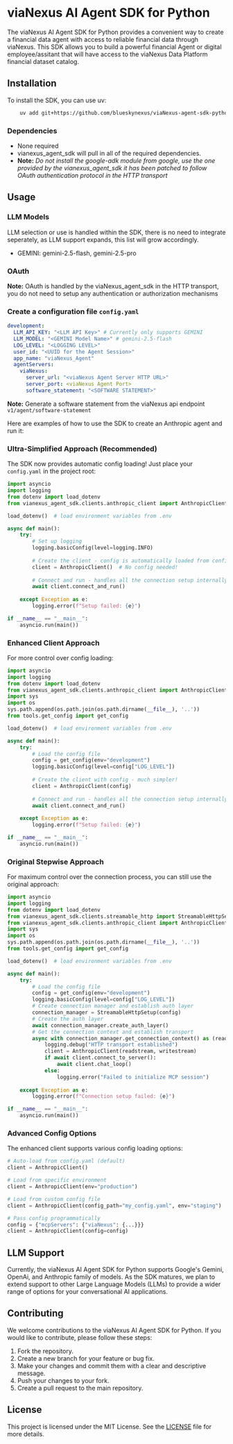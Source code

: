 # viaNexus AI Agent SDK for Python

The viaNexus AI Agent SDK for Python provides a convenient way to create a financial data agent with access to reliable financial data through viaNexus.
This SDK allows you to build a powerful financial Agent or digital employee/assitant that will have access to the viaNexus Data Platform financial dataset catalog.

## Installation

To install the SDK, you can use uv:

```bash
    uv add git+https://github.com/blueskynexus/viaNexus-agent-sdk-python --tag v0.1.16-pre
```
### Dependencies
- None required
- vianexus_agent_sdk will pull in all of the required dependencies.
- **Note:** _Do not install the google-adk module from google, use the one provided by the vianexus_agent_sdk it has been patched to follow OAuth authentication protocol in the HTTP transport_

## Usage
### LLM Models
LLM selection or use is handled within the SDK, there is no need to integrate seperately, as LLM support expands, this list will grow accordingly.
- GEMINI: gemini-2.5-flash, gemini-2.5-pro

### OAuth
**Note:** OAuth is handled by the viaNexus_agent_sdk in the HTTP transport, you do not need to setup any authentication or authorization mechanisms
### Create a configuration file `config.yaml`
```yaml
development:
  LLM_API_KEY: "<LLM API Key>" # Currently only supports GEMINI
  LLM_MODEL: "<GEMINI Model Name>" # gemini-2.5-flash
  LOG_LEVEL: "<LOGGING LEVEL>"
  user_id: "<UUID for the Agent Session>"
  app_name: "viaNexus_Agent"
  agentServers:
    viaNexus:
      server_url: "<viaNexus Agent Server HTTP URL>"
      server_port: <viaNexus Agent Port>
      software_statement: "<SOFTWARE STATEMENT>"
```
**Note:** Generate a software statement from the viaNexus api endpoint `v1/agent/software-statement`

Here are examples of how to use the SDK to create an Anthropic agent and run it:

### Ultra-Simplified Approach (Recommended)

The SDK now provides automatic config loading! Just place your `config.yaml` in the project root:

```python
import asyncio
import logging
from dotenv import load_dotenv
from vianexus_agent_sdk.clients.anthropic_client import AnthropicClient

load_dotenv()  # load environment variables from .env

async def main():
    try:
        # Set up logging
        logging.basicConfig(level=logging.INFO)
        
        # Create the client - config is automatically loaded from config.yaml!
        client = AnthropicClient()  # No config needed!
        
        # Connect and run - handles all the connection setup internally
        await client.connect_and_run()
        
    except Exception as e:
        logging.error(f"Setup failed: {e}")

if __name__ == "__main__":
    asyncio.run(main())
```

### Enhanced Client Approach

For more control over config loading:

```python
import asyncio
import logging
from dotenv import load_dotenv
from vianexus_agent_sdk.clients.anthropic_client import AnthropicClient
import sys
import os
sys.path.append(os.path.join(os.path.dirname(__file__), '..'))
from tools.get_config import get_config

load_dotenv()  # load environment variables from .env

async def main():
    try:
        # Load the config file
        config = get_config(env="development")
        logging.basicConfig(level=config["LOG_LEVEL"])
        
        # Create the client with config - much simpler!
        client = AnthropicClient(config)
        
        # Connect and run - handles all the connection setup internally
        await client.connect_and_run()
        
    except Exception as e:
        logging.error(f"Setup failed: {e}")

if __name__ == "__main__":
    asyncio.run(main())
```

### Original Stepwise Approach

For maximum control over the connection process, you can still use the original approach:

```python
import asyncio
import logging
from dotenv import load_dotenv
from vianexus_agent_sdk.clients.streamable_http import StreamableHttpSetup
from vianexus_agent_sdk.clients.anthropic_client import AnthropicClient
import sys
import os
sys.path.append(os.path.join(os.path.dirname(__file__), '..'))
from tools.get_config import get_config

load_dotenv()  # load environment variables from .env

async def main():
    try:
        # Load the config file
        config = get_config(env="development")
        logging.basicConfig(level=config["LOG_LEVEL"])
        # Create connection manager and establish auth layer
        connection_manager = StreamableHttpSetup(config)
        # Create the auth layer
        await connection_manager.create_auth_layer()
        # Get the connection context and establish transport
        async with connection_manager.get_connection_context() as (readstream, writestream, get_session_id):
            logging.debug("HTTP transport established")
            client = AnthropicClient(readstream, writestream)
            if await client.connect_to_server():
                await client.chat_loop()
            else:
                logging.error("Failed to initialize MCP session")
    
    except Exception as e:
        logging.error(f"Connection setup failed: {e}")

if __name__ == "__main__":
    asyncio.run(main())
```

### Advanced Config Options

The enhanced client supports various config loading options:

```python
# Auto-load from config.yaml (default)
client = AnthropicClient()

# Load from specific environment
client = AnthropicClient(env="production")

# Load from custom config file
client = AnthropicClient(config_path="my_config.yaml", env="staging")

# Pass config programmatically
config = {"mcpServers": {"viaNexus": {...}}}
client = AnthropicClient(config=config)
```

## LLM Support

Currently, the viaNexus AI Agent SDK for Python supports Google's Gemini, OpenAi, and Anthropic family of models. As the SDK matures, we plan to extend support to other Large Language Models (LLMs) to provide a wider range of options for your conversational AI applications.

## Contributing

We welcome contributions to the viaNexus AI Agent SDK for Python. If you would like to contribute, please follow these steps:

1.  Fork the repository.
2.  Create a new branch for your feature or bug fix.
3.  Make your changes and commit them with a clear and descriptive message.
4.  Push your changes to your fork.
5.  Create a pull request to the main repository.

## License

This project is licensed under the MIT License. See the [LICENSE](LICENSE) file for more details.
